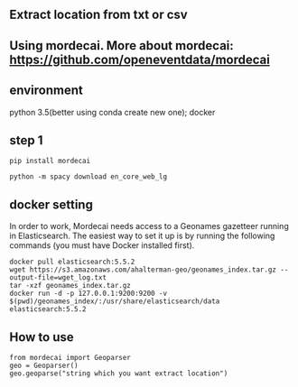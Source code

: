 ## Extract location from txt or csv

##  Using mordecai. More about mordecai: https://github.com/openeventdata/mordecai

## environment
python 3.5(better using conda create new one); docker 

## step 1

    pip install mordecai
    
    python -m spacy download en_core_web_lg
    
## docker setting 
In order to work, Mordecai needs access to a Geonames gazetteer running in Elasticsearch. The easiest way to set it up is by running the following commands (you must have Docker installed first).


    docker pull elasticsearch:5.5.2
    wget https://s3.amazonaws.com/ahalterman-geo/geonames_index.tar.gz --output-file=wget_log.txt
    tar -xzf geonames_index.tar.gz
    docker run -d -p 127.0.0.1:9200:9200 -v $(pwd)/geonames_index/:/usr/share/elasticsearch/data elasticsearch:5.5.2

## How to use

    from mordecai import Geoparser
    geo = Geoparser()
    geo.geoparse("string which you want extract location")
    